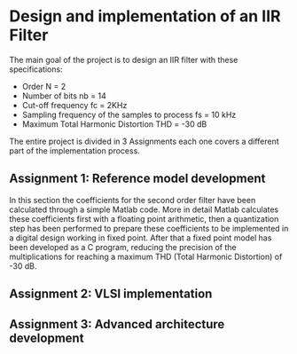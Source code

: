 # Design and implementation of an IIR Filter
The main goal of the project is to design an IIR filter with these specifications:
- Order N = 2
- Number of bits nb = 14
- Cut-off frequency fc = 2KHz
- Sampling frequency of the samples to process fs = 10 kHz
- Maximum Total Harmonic Distortion THD = -30 dB

The entire project is divided in 3 Assignments each one covers a different part of the implementation process.

## Assignment 1: Reference model development
In this section the coefficients for the second order filter have been calculated through a simple Matlab code. More in detail Matlab calculates these coefficients first with a floating point arithmetic, then a quantization step has been performed to prepare these coefficients to be implemented in a digital design working in fixed point.
After that a fixed point model has been developed as a C program, reducing the precision of the multiplications for reaching a maximum THD (Total Harmonic Distortion) of -30 dB.

## Assignment 2: VLSI implementation
## Assignment 3: Advanced architecture development
